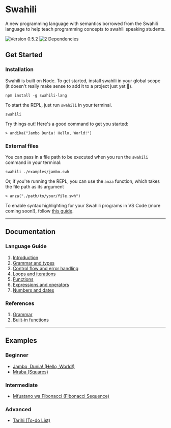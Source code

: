 # Swahili

A new programming language with semantics borrowed from the Swahili language to help teach programming concepts to swahili speaking students.

![Version 0.5.2](https://img.shields.io/badge/version-0.5.2-blue)
![2 Dependencies](https://img.shields.io/badge/dependencies-2-yellow)

## Get Started

### Installation

Swahili is built on Node. To get started, install swahili in your global scope (it doesn't really make sense to add it to a project just yet 🙂).

```
npm install -g swahili-lang
```

To start the REPL, just run `swahili` in your terminal.

```
swahili
```

Try things out! Here's a good command to get you started:

```swahili
> andika("Jambo Dunia! Hello, World!")
```

### External files

You can pass in a file path to be executed when you run the `swahili` command in your terminal:

```
swahili ./examples/jambo.swh
```

Or, if you're running the REPL, you can use the `anza` function, which takes the file path as its argument

```swahili
> anza("./path/to/your/file.swh")
```

To enable syntax highlighting for your Swahili programs in VS Code (more coming soon!), follow [this guide](./swahili-syntax/).

---

## Documentation

### Language Guide

1. [Introduction](./docs/guide/01-introduction.md)
2. [Grammar and types](./docs/guide/02-grammar-and-types.md)
3. [Control flow and error handling](./docs/guide/03-control-flow.md)
4. [Loops and iterations](./docs/guide/04-loops.md)
5. [Functions](./docs/guide/05-functions.md)
6. [Expressions and operators](./docs/guide/06-expressions.md)
7. [Numbers and dates](./docs/guide/07-numbers-and-dates.md)

### References

1. [Grammar](./docs/ref/grammar.md)
2. [Built-in functions](./docs/ref/built-in-functions.md)

---

## Examples

### Beginner

- [Jambo, Dunia! (Hello, World!)](./examples/jambo.swh)
- [Mraba (Squares)](./examples/)

### Intermediate

- [Mfuatano wa Fibonacci (Fibonacci Sequence)](./examples/fibonacci.swh)

### Advanced

- [Tarihi (To-do List)](./examples/tarihi.swh)
